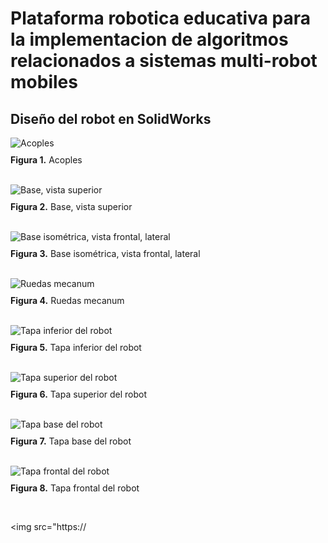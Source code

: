 # Plataforma robotica educativa para la implementacion de algoritmos relacionados a sistemas multi-robot mobiles 
## Diseño del robot en SolidWorks
<img src="https://github.com/VerabelGonzales/vera_multi_robot_platform/blob/main/Acople_Motor_II.PNG" alt="Acoples">
<p style="margin-top:10px;"><strong>Figura 1.</strong> Acoples</p>
<br>

<img src="https://github.com/VerabelGonzales/vera_multi_robot_platform/blob/main/Base%20-%20Copy.PNG" alt="Base, vista superior">
<p style="margin-top:10px;"><strong>Figura 2.</strong> Base, vista superior</p>
<br>

<img src="https://github.com/VerabelGonzales/vera_multi_robot_platform/blob/main/Base_2.PNG" alt="Base isométrica, vista frontal, lateral">
<p style="margin-top:10px;"><strong>Figura 3.</strong> Base isométrica, vista frontal, lateral</p>
<br>

<img src="https://github.com/VerabelGonzales/vera_multi_robot_platform/blob/main/Mecanum%20Wheel%20-%20Copy.PNG" alt="Ruedas mecanum">
<p style="margin-top:10px;"><strong>Figura 4.</strong> Ruedas mecanum</p>
<br>

<img src="https://github.com/VerabelGonzales/vera_multi_robot_platform/blob/main/Tapa_2_2%20-%20Copy.PNG" alt="Tapa inferior del robot">
<p style="margin-top:10px;"><strong>Figura 5.</strong> Tapa inferior del robot</p>
<br>

<img src="https://github.com/VerabelGonzales/vera_multi_robot_platform/blob/main/Tapa_3%20-%20Copy.PNG" alt="Tapa superior del robot">
<p style="margin-top:10px;"><strong>Figura 6.</strong> Tapa superior del robot</p>
<br>

<img src="https://github.com/VerabelGonzales/vera_multi_robot_platform/blob/main/Tapa_Base.PNG" alt="Tapa base del robot">
<p style="margin-top:10px;"><strong>Figura 7.</strong> Tapa base del robot</p>
<br>

<img src="https://github.com/VerabelGonzales/vera_multi_robot_platform/blob/main/Tapa_Frontal.PNG" alt="Tapa frontal del robot">
<p style="margin-top:10px;"><strong>Figura 8.</strong> Tapa frontal del robot</p>
<br>

<img src="https://
